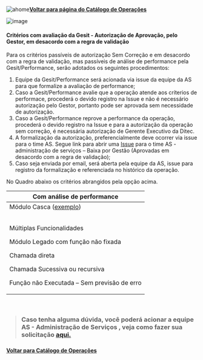 ![ahome](Catalogo_de_Operacoes/imagens/Voltar_ahome.png)[**Voltar para página do Catálogo de Operações**](https://fontes.intranet.bb.com.br/ctl/publico/atendimento/-/blob/master/Catalogo_de_Operacoes/Catalogo_de_Opderacoes.md)  

![image](/uploads/b35c07ccae3ecf09a272308321aeb119/image.png)

#### Critérios com avaliação da Gesit -  Autorização de Aprovação, pelo Gestor, em desacordo com a regra de validação

Para os critérios passíveis de autorização Sem Correção e em desacordo com a regra de validação, mas passíveis de análise de performance pela Gesit/Performance, serão adotados os seguintes procedimentos:


1. Equipe da Gesit/Performance será acionada via issue da equipe da AS para que formalize a avaliação de performance;
2. Caso a Gesit/Performance avalie que a operação atende aos críterios de performace, procederá o devido registro na Issue e não é necessário autorização pelo Gestor, portanto pode ser aprovada sem necessidade de autorização. 
2. Caso a Gesit/Performance reprove a performance da operação, procederá o devido registro na Issue e para a autorização da operação sem correção, é necessária autorização de Gerente Executivo da Ditec.
2. A formalização da autorização, preferencialmente deve ocorrer via issue para o time AS. Segue link para abrir uma [Issue](https://fontes.intranet.bb.com.br/ctl/publico/atendimento/-/issues) para o time AS - administração de serviços – Baixa por Gestão (Aprovadas em desacordo com a regra de validação);
3. Caso seja enviada por email, será aberta pela equipe da AS, issue para registro da formalização e referenciada no histórico da operação.



No Quadro abaixo os critérios abrangidos pela opção acima.

 | <b>Com análise de performance</b> | 
| ------ | 
 |Módulo Casca ([exemplo](https://fontes.intranet.bb.com.br/ctl/publico/atendimento/-/issues/2291)) <p><br>  Múltiplas Funcionalidades  <p> Módulo Legado com função não fixada  <p> Chamada direta <p> Chamada Sucessiva ou recursiva <p> Função não Executada – Sem previsão de erro <p> | 

<br>


> ### Caso tenha alguma dúvida, você poderá acionar a equipe AS - Administração de Serviços , veja como fazer sua solicitação <b> <a href=https://fontes.intranet.bb.com.br/ctl/publico/atendimento/-/blob/master/Cat%C3%A1logo_de_Aplica%C3%A7%C3%B5es%20/Como_Solicitar_Atendimento.md> aqui.</b></a><h3>
<b> [**Voltar para Catálogo de Operações**](https://fontes.intranet.bb.com.br/ctl/publico/atendimento/-/blob/master/Catalogo_de_Operacoes/Catalogo_de_Opderacoes.md)</b> </a>
    
